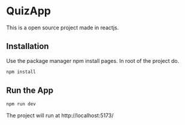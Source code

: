 # QuizApp

This is a open source project made in reactjs.

## Installation

Use the package manager npm install pages. In root of the project do.

```bash
npm install
```

## Run the App

```bash
npm run dev
```

The project will run at http://localhost:5173/